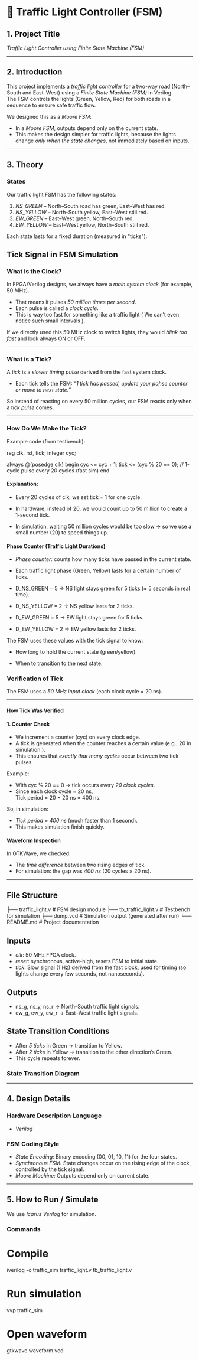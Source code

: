# 🚦 Traffic Light Controller (FSM)

## 1. Project Title
*Traffic Light Controller using Finite State Machine (FSM)*

---

## 2. Introduction
This project implements a *traffic light controller* for a two-way road (North–South and East–West) using a *Finite State Machine (FSM)* in Verilog.  
The FSM controls the lights (Green, Yellow, Red) for both roads in a sequence to ensure safe traffic flow.

We designed this as a *Moore FSM*:
- In a *Moore FSM*, outputs depend only on the current state.
- This makes the design simpler for traffic lights, because the lights change *only when the state changes*, not immediately based on inputs.

---

## 3. Theory

### States
Our traffic light FSM has the following states:
1. *NS_GREEN* – North–South road has green, East–West has red.  
2. *NS_YELLOW* – North–South yellow, East–West still red.  
3. *EW_GREEN* – East–West green, North–South red.  
4. *EW_YELLOW* – East–West yellow, North–South still red.  


Each state lasts for a fixed duration (measured in "ticks").

## Tick Signal in FSM Simulation

### What is the Clock?
In FPGA/Verilog designs, we always have a *main system clock* (for example, 50 MHz).  
- That means it pulses *50 million times per second*.  
- Each pulse is called a *clock cycle*.  
- This is way too fast for something like a traffic light ( We can’t even notice such small intervals ).  

If we directly used this 50 MHz clock to switch lights, they would *blink too fast* and look always ON or OFF.

---

### What is a Tick?
A *tick* is a *slower timing pulse* derived from the fast system clock.  

- Each tick tells the FSM: *“1 tick has passed, update your pahse counter or move to next state.”*  

So instead of reacting on every 50 million cycles, our FSM reacts only when a *tick pulse* comes.

---

### How Do We Make the Tick?

Example code (from testbench):

reg clk, rst, tick;
integer cyc;

always @(posedge clk) begin
  cyc <= cyc + 1;
  tick <= (cyc % 20 == 0); // 1-cycle pulse every 20 cycles (fast sim)
end


#### Explanation:

- Every 20 cycles of clk, we set tick = 1 for one cycle.

- In hardware, instead of 20, we would count up to 50 million to create a 1-second tick.

- In simulation, waiting 50 million cycles would be too slow → so we use a small number (20) to speed things up.

#### Phase Counter (Traffic Light Durations)


- *Phase counter:* counts how many ticks have passed in the current state.

- Each traffic light phase (Green, Yellow) lasts for a certain number of ticks.

- D_NS_GREEN = 5 → NS light stays green for 5 ticks (≈ 5 seconds in real time).

- D_NS_YELLOW = 2 → NS yellow lasts for 2 ticks.

- D_EW_GREEN = 5 → EW light stays green for 5 ticks.

- D_EW_YELLOW = 2 → EW yellow lasts for 2 ticks.

The FSM uses these values with the tick signal to know:

- How long to hold the current state (green/yellow).

- When to transition to the next state.

### Verification of Tick

The FSM uses a *50 MHz input clock* (each clock cycle = 20 ns).  

---

#### How Tick Was Verified

#### 1. Counter Check
- We increment a counter (cyc) on every clock edge.
- A tick is generated when the counter reaches a certain value (e.g., 20 in simulation ).
- This ensures that *exactly that many cycles* occur between two tick pulses.

Example:
- With cyc % 20 == 0 → tick occurs every *20 clock cycles*.
- Since each clock cycle = 20 ns,  
  Tick period = 20 × 20 ns = 400 ns.

So, in simulation:
- *Tick period = 400 ns* (much faster than 1 second).  
- This makes simulation finish quickly.

#### Waveform Inspection
In GTKWave, we checked:
- The *time difference* between two rising edges of tick.
- For simulation: the gap was *400 ns* (20 cycles × 20 ns).

---


## File Structure


├── traffic_light.v    # FSM design module
├── tb_traffic_light.v # Testbench for simulation
├── dump.vcd # Simulation output (generated after run)
└── README.md # Project documentation


## Inputs
- *clk*: 50 MHz FPGA clock.  
- *reset*: synchronous, active-high,
  resets FSM to initial state.  
- *tick*: Slow signal (1 Hz) derived from the fast clock, used for timing (so lights change every few seconds, not nanoseconds).

## Outputs
- ns_g, ns_y, ns_r → North–South traffic light signals.  
- ew_g, ew_y, ew_r → East–West traffic light signals.  

## State Transition Conditions
- After *5 ticks* in Green → transition to Yellow.  
- After *2 ticks* in Yellow → transition to the other direction’s Green.  
- This cycle repeats forever.

### State Transition Diagram


---

## 4. Design Details

### Hardware Description Language
- *Verilog*

### FSM Coding Style
- *State Encoding:* Binary encoding (00, 01, 10, 11) for the four states.  
- *Synchronous FSM:* State changes occur on the rising edge of the clock, controlled by the tick signal.  
- *Moore Machine:* Outputs depend only on current state.

---

## 5. How to Run / Simulate

We use *Icarus Verilog* for simulation.

### Commands

# Compile
iverilog -o traffic_sim traffic_light.v tb_traffic_light.v

# Run simulation
vvp traffic_sim

# Open waveform 
gtkwave waveform.vcd

